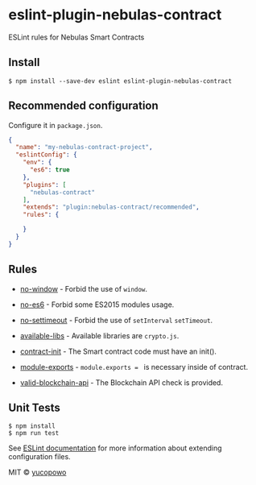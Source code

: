 # eslint-plugin-nebulas-contract

ESLint rules for Nebulas Smart Contracts


## Install

```
$ npm install --save-dev eslint eslint-plugin-nebulas-contract
```

## Recommended configuration

Configure it in `package.json`.

<!-- EXAMPLE_CONFIGURATION:START -->
```json
{
  "name": "my-nebulas-contract-project",
  "eslintConfig": {
    "env": {
      "es6": true
    },
    "plugins": [
      "nebulas-contract"
    ],
    "extends": "plugin:nebulas-contract/recommended",
    "rules": {

    }
  }
}
```
<!-- EXAMPLE_CONFIGURATION:END -->


## Rules

<!-- RULES:START -->
- [no-window](docs/rules/no-window.md) - Forbid the use of `window`.
- [no-es6](docs/rules/no-es6.md) - Forbid some ES2015 modules usage.
- [no-settimeout](docs/rules/no-settimeout.md) - Forbid the use of `setInterval` `setTimeout`.

- [available-libs](docs/rules/available-libs.md) - Available libraries are `crypto.js`.
- [contract-init](docs/rules/contract-init.md) - The Smart contract code must have an init().
- [module-exports](docs/rules/no-module-exports.md) - `module.exports = ` is necessary inside of contract.

- [valid-blockchain-api](docs/rules/valid-blockchain-api.md) -  The Blockchain API check is provided.


<!-- RULES:END -->


## Unit Tests

```
$ npm install
$ npm run test
```


See [ESLint documentation](http://eslint.org/docs/user-guide/configuring#extending-configuration-files) for more information about extending configuration files.

MIT © [yucopowo](https://github.com/yucopowo)



